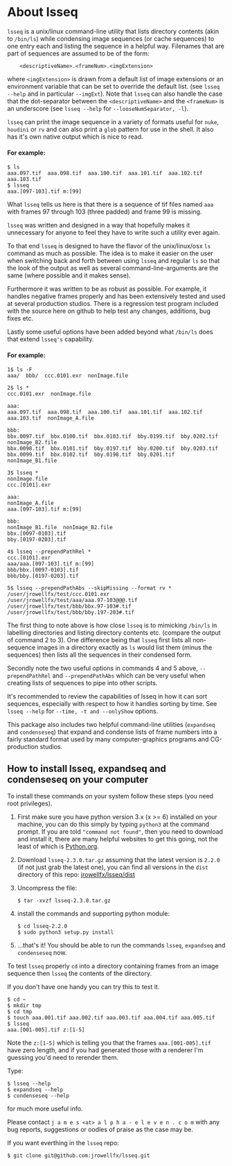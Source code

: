 # About lsseq

`lsseq` is a unix/linux command-line utility that
lists directory contents (akin to `/bin/ls`) while condensing image
sequences (or cache sequences) to one entry each and listing the sequence in
a helpful way. Filenames that are part of sequences are assumed to be of
the form:
```
    <descriptiveName>.<frameNum>.<imgExtension>
```
where `<imgExtension>` is drawn from a default list of image extensions or an
environment variable that can be set to override the default list. (see
`lsseq --help` and in particular `--imgExt`).
Note that `lsseq` can also handle the case that the dot-separator
between the `<descriptiveName>` and the `<frameNum>` is an underscore
(see `lsseq --help` for `--looseNumSeparator, -l`).

`lsseq` can print the image sequence in a variety of formats useful for `nuke`,
`houdini` or `rv` and can also print a `glob` pattern for use in the shell. It also
has it's own native output which is nice to read.

#### For example:
```
$ ls
aaa.097.tif  aaa.098.tif  aaa.100.tif  aaa.101.tif  aaa.102.tif  aaa.103.tif
$ lsseq
aaa.[097-103].tif m:[99]
```
What `lsseq` tells us here is that there is a sequence of tif files named
`aaa` with frames 97 through 103 (three padded) and frame 99 is missing.

`lsseq` was written and designed in a way that hopefully makes it unnecessary
for anyone to feel they have to write such a utility ever again.

To that end `lsseq` is designed to have the flavor of the unix/linux/osx `ls`
command as much as possible. The idea is to make it easier on the user when
switching back and forth between using `lsseq` and regular `ls` so that the
look of the output as well as several command-line-arguments are the same
(where possible and it makes sense).

Furthermore it was written to be as robust as possible. For example, it
handles negative frames properly and has been extensively tested and used at
several production studios. There is a regression test program included with
the source here on github to help test any changes, additions, bug fixes
etc.

Lastly some useful options have been added beyond what `/bin/ls` does that
extend `lsseq's` capability.

#### For example:
```
1$ ls -F
aaa/  bbb/  ccc.0101.exr  nonImage.file

2$ ls *
ccc.0101.exr  nonImage.file

aaa:
aaa.097.tif  aaa.098.tif  aaa.100.tif  aaa.101.tif  aaa.102.tif  aaa.103.tif  nonImage_A.file

bbb:
bbx.0097.tif  bbx.0100.tif  bbx.0103.tif  bby.0199.tif  bby.0202.tif      nonImage_B2.file
bbx.0098.tif  bbx.0101.tif  bby.0197.tif  bby.0200.tif  bby.0203.tif
bbx.0099.tif  bbx.0102.tif  bby.0198.tif  bby.0201.tif  nonImage_B1.file

3$ lsseq *
nonImage.file
ccc.[0101].exr

aaa:
nonImage_A.file
aaa.[097-103].tif m:[99]

bbb:
nonImage_B1.file  nonImage_B2.file
bbx.[0097-0103].tif
bby.[0197-0203].tif

4$ lsseq --prependPathRel *
ccc.[0101].exr
aaa/aaa.[097-103].tif m:[99]
bbb/bbx.[0097-0103].tif
bbb/bby.[0197-0203].tif

5$ lsseq --prependPathAbs --skipMissing --format rv *
/user/jrowellfx/test/ccc.0101.exr
/user/jrowellfx/test/aaa/aaa.97-103@@@.tif
/user/jrowellfx/test/bbb/bbx.97-103#.tif
/user/jrowellfx/test/bbb/bby.197-203#.tif
```
The first thing to note above is how close `lsseq` is to mimicking `/bin/ls` in
labelling directories and listing directory contents etc. (compare the
output of command 2 to 3). One difference being that `lsseq` first lists all
non-sequence images in a directory exactly as `ls` would list them (minus the
sequences) then lists all the sequences in their condensed form.

Secondly note the two useful options in commands 4 and 5 above,
`--prependPathRel` and `--prependPathAbs` which can be very useful when creating
lists of sequences to pipe into other scripts.

It's recommended to review the capabilities of lsseq in how it can sort
sequences, especially with respect to how it handles sorting by time. See
`lsseq --help` for `--time, -t and --onlyShow` options.

This package also includes two helpful command-line utilities (`expandseq` and `condenseseq`) that
expand and condense lists of frame numbers into a fairly standard format
used by many computer-graphics programs and CG-production studios.

## How to install lsseq, expandseq and condenseseq on your computer

To install these commands on your system follow these steps (you need root
privileges).

1)  First make sure you have python version 3.x (x >= 6) installed on your machine, you can do
    this simply by typing `python3` at the command prompt. If you are told
    `"command not found"`, then you need to download and install it, there are
    many helpful websites to get this going, not the least of which is [Python.org](https://www.python.org/).

2)  Download `lsseq-2.3.0.tar.gz` assuming that the latest version is `2.2.0` (if
    not just grab the latest one), you can find all versions in the `dist` directory of this
    repo: [jrowellfx/lsseq/dist](dist)

3)  Uncompress the file:
    ```
    $ tar -xvzf lsseq-2.3.0.tar.gz
    ```
4)  install the commands and supporting python module:
    ```
    $ cd lsseq-2.2.0
    $ sudo python3 setup.py install
    ```

5)  ...that's it! You should be able to run the commands `lsseq`, `expandseq`
    and `condenseseq` now.

To test `lsseq` properly `cd` into a directory containing frames from an image
sequence then `lsseq` the contents of the directory.

If you don't have one handy you can try this to test it.
```
$ cd ~
$ mkdir tmp
$ cd tmp
$ touch aaa.001.tif aaa.002.tif aaa.003.tif aaa.004.tif aaa.005.tif
$ lsseq
aaa.[001-005].tif z:[1-5]
```
Note the `z:[1-5]` which is telling you that the frames `aaa.[001-005].tif`
have zero length, and if you had generated those with a renderer I'm
guessing you'd need to rerender them.

Type:
```
$ lsseq --help
$ expandseq --help
$ condenseseq --help
```
for much more useful info.

Please contact `j a m e s <at> a l p h a - e l e v e n . c o m` with any bug
reports, suggestions or oodles of praise as the case may be.

If you want everthing in the `lsseq` repo:
```
$ git clone git@github.com:jrowellfx/lsseq.git
```

